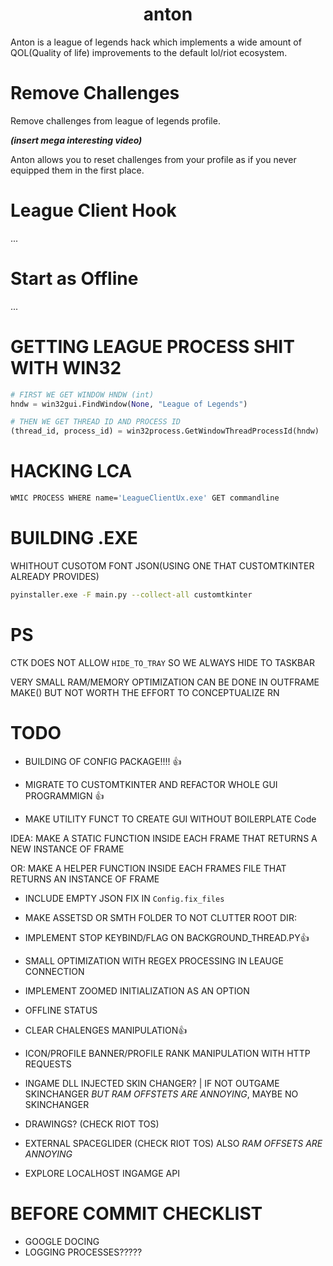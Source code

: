 <div align="center">
	
# anton
	
</div>
Anton is a league of legends hack which implements a wide amount of QOL(Quality of life) improvements to the default lol/riot ecosystem.

# Remove Challenges
Remove challenges from league of legends profile.

***(insert mega interesting video)***

Anton allows you to reset challenges from your profile as if you never equipped them in the first place.

# League Client Hook
...

# Start as Offline
...


# GETTING LEAGUE PROCESS SHIT WITH WIN32
```python
# FIRST WE GET WINDOW HNDW (int)
hndw = win32gui.FindWindow(None, "League of Legends")

# THEN WE GET THREAD ID AND PROCESS ID
(thread_id, process_id) = win32process.GetWindowThreadProcessId(hndw)
```

# HACKING LCA
```bash
WMIC PROCESS WHERE name='LeagueClientUx.exe' GET commandline
```

# BUILDING .EXE

WHITHOUT CUSOTOM FONT JSON(USING ONE THAT CUSTOMTKINTER ALREADY PROVIDES)
```bash
pyinstaller.exe -F main.py --collect-all customtkinter
```

# PS
CTK DOES NOT ALLOW `HIDE_TO_TRAY` SO WE ALWAYS HIDE TO TASKBAR

VERY SMALL RAM/MEMORY OPTIMIZATION CAN BE DONE IN OUTFRAME MAKE() BUT NOT WORTH
THE EFFORT TO CONCEPTUALIZE RN

# TODO
- BUILDING OF CONFIG PACKAGE!!!! 👍

- MIGRATE TO CUSTOMTKINTER AND REFACTOR WHOLE GUI PROGRAMMIGN 👍

- MAKE UTILITY FUNCT TO CREATE GUI WITHOUT BOILERPLATE Code 

IDEA: MAKE A STATIC FUNCTION INSIDE EACH FRAME THAT RETURNS A NEW INSTANCE OF FRAME

OR: MAKE A HELPER FUNCTION INSIDE EACH FRAMES FILE THAT RETURNS AN INSTANCE OF FRAME

- INCLUDE EMPTY JSON FIX IN `Config.fix_files`

- MAKE ASSETSD OR SMTH FOLDER TO NOT CLUTTER ROOT DIR:

- IMPLEMENT STOP KEYBIND/FLAG ON BACKGROUND_THREAD.PY👍

- SMALL OPTIMIZATION WITH REGEX PROCESSING IN LEAUGE CONNECTION

- IMPLEMENT ZOOMED INITIALIZATION AS AN OPTION

- OFFLINE STATUS

- CLEAR CHALENGES MANIPULATION👍

- ICON/PROFILE BANNER/PROFILE RANK MANIPULATION WITH HTTP REQUESTS

- INGAME DLL INJECTED SKIN CHANGER? | IF NOT OUTGAME SKINCHANGER *BUT RAM OFFSTETS ARE ANNOYING*, MAYBE NO SKINCHANGER

- DRAWINGS? (CHECK RIOT TOS)

- EXTERNAL SPACEGLIDER (CHECK RIOT TOS) ALSO *RAM OFFSETS ARE ANNOYING*

- EXPLORE LOCALHOST INGAMGE API

# BEFORE COMMIT CHECKLIST
- GOOGLE DOCING
- LOGGING PROCESSES?????
